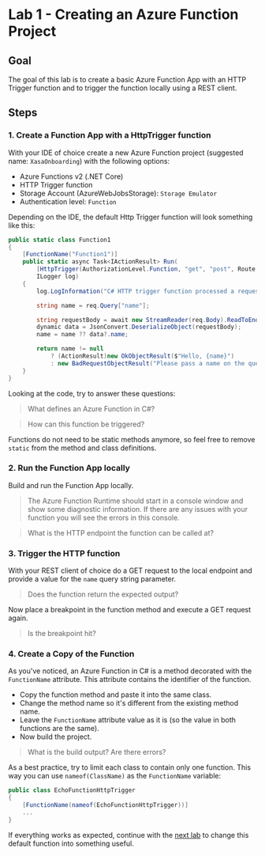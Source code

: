 # Lab 1 - Creating an Azure Function Project

## Goal

The goal of this lab is to create a basic Azure Function App with an HTTP Trigger function and to trigger the function locally using a REST client.

## Steps

### 1. Create a Function App with a HttpTrigger function

With your IDE of choice create a new Azure Function project (suggested name: `XasaOnboarding`) with the following options:
- Azure Functions v2 (.NET Core)
- HTTP Trigger function
- Storage Account (AzureWebJobsStorage): `Storage Emulator`
- Authentication level: `Function`

Depending on the IDE, the default Http Trigger function will look something like this:

```csharp
public static class Function1
{
    [FunctionName("Function1")]
    public static async Task<IActionResult> Run(
        [HttpTrigger(AuthorizationLevel.Function, "get", "post", Route = null)] HttpRequest req,
        ILogger log)
    {
        log.LogInformation("C# HTTP trigger function processed a request.");

        string name = req.Query["name"];

        string requestBody = await new StreamReader(req.Body).ReadToEndAsync();
        dynamic data = JsonConvert.DeserializeObject(requestBody);
        name = name ?? data?.name;

        return name != null
            ? (ActionResult)new OkObjectResult($"Hello, {name}")
            : new BadRequestObjectResult("Please pass a name on the query string or in the request body");
    }
}
```

Looking at the code, try to answer these questions:

> What defines an Azure Function in C#?

> How can this function be triggered?

Functions do not need to be static methods anymore, so feel free to remove `static` from the method and class definitions.

### 2. Run the Function App locally

Build and run the Function App locally. 

> The Azure Function Runtime should start in a console window and show some diagnostic information. If there are any issues with your function you will see the errors in this console. 

> What is the HTTP endpoint the function can be called at?

### 3. Trigger the HTTP function

With your REST client of choice do a GET request to the local endpoint and provide a value for the `name` query string parameter.

> Does the function return the expected output?

Now place a breakpoint in the function method and execute a GET request again.

> Is the breakpoint hit?

### 4. Create a Copy of the Function

As you've noticed, an Azure Function in C# is a method decorated with the `FunctionName` attribute. This attribute contains the identifier of the function.

- Copy the function method and paste it into the same class.
- Change the method name so it's different from the existing method name.
- Leave the `FunctionName` attribute value as it is (so the value in both functions are the same).
- Now build the project.

> What is the build output? Are there errors?

As a best practice, try to limit each class to contain only one function. This way you can use `nameof(ClassName)` as the `FunctionName` variable:

```csharp
public class EchoFunctionHttpTrigger
{
    [FunctionName(nameof(EchoFunctionHttpTrigger))]
    ...
}
```

If everything works as expected, continue with the [next lab](02_adding_a_queue_binding.md) to change this default function into something useful.